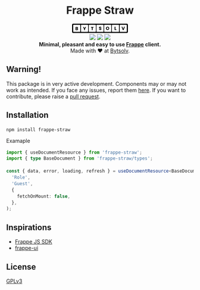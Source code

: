<div align='center'>
  <h1>Frappe Straw</h1>
  <img src='https://raw.githubusercontent.com/ssiyad/frappe-straw/refs/heads/main/assets/bytsolv-logo.svg' width='150' />
  <div>
    <img src='https://img.shields.io/github/actions/workflow/status/ssiyad/frappe-straw/tests.yml' />
    <img src='https://img.shields.io/npm/dw/frappe-straw' />
    <img src='https://img.shields.io/npm/v/frappe-straw' />
  </div>
  <strong>
    Minimal, pleasant and easy to use
    <a href='https://frappe.io/framework' target='_blank'>Frappe</a>
    client.
  </strong>
  <div>Made with ❤️ at <a href='https://bytsolv.com/' target='_blank'>Bytsolv</a>.</div>
</div>

## Warning!
This package is in very active development. Components may or may not work as
intended. If you face any issues, report them
[here](https://github.com/ssiyad/frappe-straw/issues). If you want to
contribute, please raise a [pull
request](https://github.com/ssiyad/frappe-straw/pulls).

## Installation
```shell
npm install frappe-straw
```

Examaple
```typescript
import { useDocumentResource } from 'frappe-straw';
import { type BaseDocument } from 'frappe-straw/types';

const { data, error, loading, refresh } = useDocumentResource<BaseDocument>(
  'Role',
  'Guest',
  {
    fetchOnMount: false,
  },
);
```

## Inspirations
- [Frappe JS SDK](https://github.com/The-Commit-Company/frappe-js-sdk)
- [frappe-ui](https://ui.frappe.io/)

## License
[GPLv3](LICENSE)
